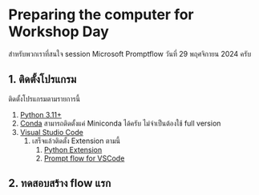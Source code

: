 
# Preparing the computer for Workshop Day

สำหรับพวกเราที่สนใจ session Microsoft Promptflow วันที่ 29 พฤศจิกายน 2024 ครับ

## 1. ติดตั้งโปรแกรม

ติดตั้งโปรแกรมตามรายการนี้

1. [Python 3.11+](https://www.python.org/downloads/)
2. [Conda](https://docs.anaconda.com/miniconda/install/#quick-command-line-install) สามารถติดตั้งแค่ Miniconda ได้ครับ ไม่จำเป็นต้องใช้ full version
3. [Visual Studio Code](https://code.visualstudio.com/download)
   1. เสร็จแล้วติดตั้ง Extension ตามนี้
      1. [Python Extension](https://code.visualstudio.com/docs/languages/python) 
      2. [Prompt flow for VSCode](https://marketplace.visualstudio.com/items?itemName=prompt-flow.prompt-flow)

## 2. ทดสอบสร้าง flow แรก

